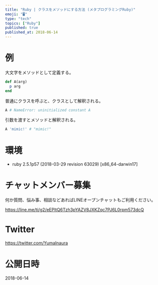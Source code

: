 ```yaml
---
title: "Ruby | クラスをメソッドにする方法 (メタプログラミングRuby)"
emoji: "🖥"
type: "tech"
topics: ["Ruby"]
published: true
published_at: 2018-06-14
---
```


# 例

大文字をメソッドとして定義する。

```rb
def A(arg)
  p arg
end
```

普通にクラスを呼ぶと、クラスとして解釈される。

```rb
A # NameError: uninitialized constant A
```

引数を渡すとメソッドと解釈される。

```rb
A 'mimic!' # "mimic!"
```


# 環境

- ruby 2.5.1p57 (2018-03-29 revision 63029) [x86_64-darwin17]








<!-- Update From Qiita API -->

# チャットメンバー募集


何か質問、悩み事、相談などあればLINEオープンチャットもご利用ください。

https://line.me/ti/g2/eEPltQ6Tzh3pYAZV8JXKZqc7PJ6L0rpm573dcQ





# Twitter


https://twitter.com/YumaInaura


<!-- Update From Qiita API -->



# 公開日時

2018-06-14
